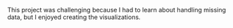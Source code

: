 This project was challenging because I had to learn about handling missing data, but I enjoyed creating the visualizations.